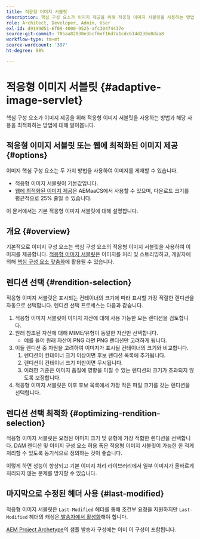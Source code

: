 ```yaml
---
title: 적응형 이미지 서블릿
description: 핵심 구성 요소가 이미지 제공을 위해 적응형 이미지 서블릿을 사용하는 방법과 해당 사용을 최적화하는 방법에 대해 알아봅니다.
role: Architect, Developer, Admin, User
exl-id: d9199d51-6f09-4000-9525-afc30474437e
source-git-commit: 785aa82930e3bcf6ef16d7a1cdc614d230e8daa8
workflow-type: tm+mt
source-wordcount: '397'
ht-degree: 98%

---
```


# 적응형 이미지 서블릿 {#adaptive-image-servlet}

핵심 구성 요소가 이미지 제공을 위해 적응형 이미지 서블릿을 사용하는 방법과 해당 사용을 최적화하는 방법에 대해 알아봅니다.

## 적응형 이미지 서블릿 또는 웹에 최적화된 이미지 제공 {#options}

이미지 핵심 구성 요소는 두 가지 방법을 사용하여 이미지를 게재할 수 있습니다.

* 적응형 이미지 서블릿이 기본값입니다.
* [웹에 최적화된 이미지 제공](/help/developing/web-optimized-image-delivery.md)은 AEMaaCS에서 사용할 수 있으며, 다운로드 크기를 평균적으로 25% 줄일 수 있습니다.

이 문서에서는 기본 적응형 이미지 서블릿에 대해 설명합니다.

## 개요 {#overview}

기본적으로 이미지 구성 요소는 핵심 구성 요소의 적응형 이미지 서블릿을 사용하여 이미지를 제공합니다. [적응형 이미지 서블릿](https://github.com/adobe/aem-core-wcm-components/wiki/The-Adaptive-Image-Servlet)은 이미지를 처리 및 스트리밍하고, 개발자에 의해 [핵심 구성 요소 맞춤화](/help/developing/customizing.md)에 활용될 수 있습니다.

## 렌디션 선택 {#rendition-selection}

적응형 이미지 서블릿은 표시되는 컨테이너의 크기에 따라 표시할 가장 적절한 렌디션을 자동으로 선택합니다. 렌디션 선택 프로세스는 다음과 같습니다.

1. 적응형 이미지 서블릿이 이미지 자산에 대해 사용 가능한 모든 렌디션을 검토합니다.
1. 원래 참조된 자산에 대해 MIME/유형이 동일한 자산만 선택합니다.
   * 예를 들어 원래 자산이 PNG 라면 PNG 렌디션만 고려하게 됩니다.
1. 이들 렌디션 중 차원을 고려하여 이미지가 표시될 컨테이너의 크기와 비교합니다.
   1. 렌디션이 컨테이너 크기 이상이면 후보 렌디션 목록에 추가됩니다.
   1. 렌디션이 컨테이너 크기 미만이면 무시됩니다.
   1. 이러한 기준은 이미지 품질에 영향을 미칠 수 있는 렌디션의 크기가 초과되지 않도록 보장합니다.
1. 적응형 이미지 서블릿은 이후 후보 목록에서 가장 작은 파일 크기를 갖는 렌디션을 선택합니다.

## 렌디션 선택 최적화 {#optimizing-rendition-selection}

적응형 이미지 서블릿은 요청된 이미지 크기 및 유형에 가장 적합한 렌디션을 선택합니다. DAM 렌디션 및 이미지 구성 요소 허용 폭은 적응형 이미지 서블릿이 가능한 한 적게 처리할 수 있도록 동기식으로 정의하는 것이 좋습니다.

이렇게 하면 성능이 향상되고 기본 이미지 처리 라이브러리에서 일부 이미지가 올바르게 처리되지 않는 문제를 방지할 수 있습니다.

## 마지막으로 수정된 헤더 사용 {#last-modified}

적응형 이미지 서블릿은 `Last-Modified` 헤더를 통해 조건부 요청을 지원하지만 `Last-Modified` 헤더의 캐싱은[ 발송자에서 활성화](https://experienceleague.adobe.com/docs/experience-manager-dispatcher/using/configuring/dispatcher-configuration.html?lang=ko#caching-http-response-headers)해야 합니다.

[AEM Project Archetype](/help/developing/archetype/overview.md)의 샘플 발송자 구성에는 이미 이 구성이 포함됩니다.
